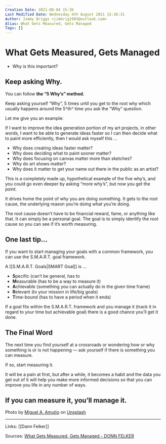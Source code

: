 ```yaml
---
Creation Date: 2021-08-04 15:36
Last Modified Date: Wednesday 4th August 2021 15:36:31
Author: Jimmy Briggs <jimbrig1993@outlook.com>
Alias: What Gets Measured, Gets Managed
Tags: []
---
```


# What Gets Measured, Gets Managed

-   Why is this important?

## **Keep asking Why.**

You can follow **the “5 Why’s” method.**

Keep asking yourself “Why”, 5 times until you get to the root why which usually happens around the 5^th^ time you ask the “Why” question.

Let me give you an example:

If I want to improve the idea generation portion of my art projects, in other words, I want to be able to generate ideas faster so I can then decide what to paint more efficiently, then I would ask myself this …

-   Why does creating ideas faster matter?
-   Why does deciding what to paint sooner matter?
-   Why does focusing on canvas matter more than sketches?
-   Why do art shows matter?
-   Why does it matter to get your name out there in the public as an artist?

This is a completely made up, hypothetical example of the five why’s, and you could go even deeper by asking “more why’s”, but now you get the point.

It drives home the point of why you are doing something. It gets to the root cause, the underlying reason you’re doing what you’re doing.

The root cause doesn’t have to be financial reward, fame, or anything like that. It can simply be a personal goal. The goal is to simply identify the root cause so you can see if it’s worth measuring.

## **One last tip…**

If you want to start managing your goals with a common framework, you can use the S.M.A.R.T. goal framework.

A [[S.M.A.R.T. Goals|SMART Goal]] is …

-   **S**pecific (can’t be general, has to
-   **M**easurable (has to be a way to measure it)
-   **A**chievable (something you can actually do in the given time frame)
-   **R**elevant (to your mission in life/big goals)
-   **T**ime-bound (has to have a period when it ends)

If a goal fits within the S.M.A.R.T. framework and you manage it (track it in regard to your time but achievable goal) there is a good chance you’ll get it done.

## **The Final Word**

The next time you find yourself at a crossroads or wondering how or why something is or is not happening — ask yourself if there is something you can measure.

If so, start measuring it.

It will be a pain at first, but after a while, it becomes a habit and the data you get out of it will help you make more informed decisions so that you can improve you life in any number of ways.

## **If you can measure it, you’ll manage it.**

Photo by [Miguel A. Amutio](https://unsplash.com/@amutiomi?utm_source=unsplash&utm_medium=referral&utm_content=creditCopyText) on [Unsplash](https://unsplash.com/s/photos/measure?utm_source=unsplash&utm_medium=referral&utm_content=creditCopyText)

***

Links: [[Dann Felker]]

Sources: [What Gets Measured, Gets Managed - DONN FELKER](https://www.donnfelker.com/what-gets-measured-gets-managed/)